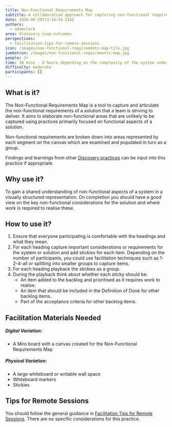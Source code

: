 ```yaml
---
title: Non-Functional Requirements Map
subtitle: A collaborative approach for capturing non-functional requirements
date: 2020-06-29T13:16:54.534Z
authors:
  - adamclark
area: discovery-loop-outcomes
perspectives:
  - facilitation-tips-for-remote-sessions
icon: /images/non-functional-requirements-map-tile.jpg
jumbotron: /images/non-functional-requirements-map.jpg
people: 2+
time: 30 mins - 4 hours depending on the complexity of the system under consideration
difficulty: moderate
participants: []
---
```

## What is it?

The Non-Functional Requirements Map is a tool to capture and articulate the non-functional requirements of a solution that a team is striving to deliver. It aims to elaborate non-functional areas that are unlikely to be captured using practices primarily focused on functional aspects of a solution.

Non-functional requirements are broken down into areas represented by each segment on the canvas which are examined and populated in turn as a group.

Findings and learnings from other [Discovery practices](https://openpracticelibrary.com/#discovery-loop-outcomes) can be input into this practice if appropriate.

## Why use it?

To gain a shared understanding of non-functional aspects of a system in a visually structured representation. On completion you should have a good view on the key non-functional considerations for the solution and where work is required to realise these.

## How to use it?

1. Ensure that everyone participating is comfortable with the headings and what they mean.
2. For each heading capture important considerations or requirements for the system or solution and add stickies for each item. Depending on the number of participants, you could use facilitation techniques such as 1-2-4-all or splitting into smaller groups to capture items.
3. For each heading playback the stickies as a group.
4. During the playback think about whether each sticky should be:
   * An item added to the backlog and prioritised as it requires work to realise.
   * An item that should be included in the Definition of Done for other backlog items.
   * Part of the acceptance criteria for other backlog items.

## Facilitation Materials Needed

##### Digital Variation:
* A Miro board with a canvas created for the Non-Functional Requirements Map

##### Physical Variation:
* A large whiteboard or writable wall space
* Whiteboard markers
* Stickies

## Tips for Remote Sessions

You should follow the general guidance in [Facilitation Tips for Remote Sessions](https://openpracticelibrary.com/perspective/facilitation-tips-for-remote-sessions/). There are no specific considerations for this practice.